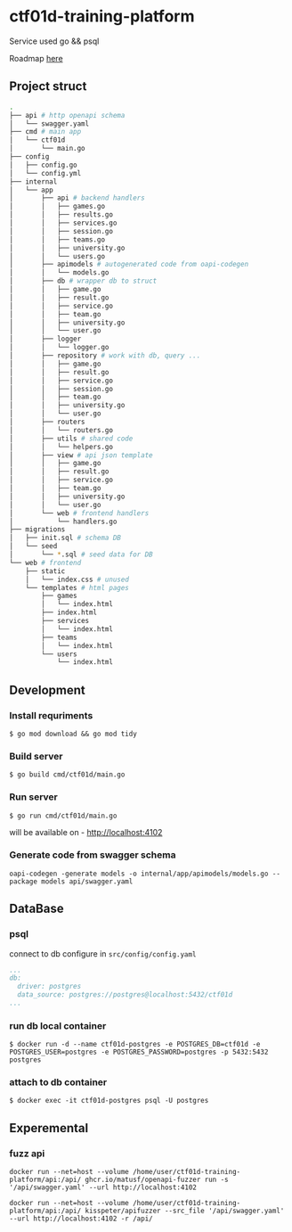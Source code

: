 # ctf01d-training-platform

Service used go && psql

Roadmap [here](TODO.md)

## Project struct

```sh
.
├── api # http openapi schema
│   └── swagger.yaml
├── cmd # main app
│   └── ctf01d
│       └── main.go
├── config
│   ├── config.go
│   └── config.yml
├── internal
│   └── app
│       ├── api # backend handlers
│       │   ├── games.go
│       │   ├── results.go
│       │   ├── services.go
│       │   ├── session.go
│       │   ├── teams.go
│       │   ├── university.go
│       │   └── users.go
│       ├── apimodels # autogenerated code from oapi-codegen
│       │   └── models.go
│       ├── db # wrapper db to struct
│       │   ├── game.go
│       │   ├── result.go
│       │   ├── service.go
│       │   ├── team.go
│       │   ├── university.go
│       │   └── user.go
│       ├── logger
│       │   └── logger.go
│       ├── repository # work with db, query ...
│       │   ├── game.go
│       │   ├── result.go
│       │   ├── service.go
│       │   ├── session.go
│       │   ├── team.go
│       │   ├── university.go
│       │   └── user.go
│       ├── routers
│       │   └── routers.go
│       ├── utils # shared code
│       │   └── helpers.go
│       ├── view # api json template
│       │   ├── game.go
│       │   ├── result.go
│       │   ├── service.go
│       │   ├── team.go
│       │   ├── university.go
│       │   └── user.go
│       └── web # frontend handlers
│           └── handlers.go
├── migrations
│   ├── init.sql # schema DB
│   └── seed
│       └── *.sql # seed data for DB
└── web # frontend
    ├── static
    │   └── index.css # unused
    └── templates # html pages
        ├── games
        │   └── index.html
        ├── index.html
        ├── services
        │   └── index.html
        ├── teams
        │   └── index.html
        └── users
            └── index.html
```

## Development

### Install requriments

```shell
$ go mod download && go mod tidy
```

### Build server

```shell
$ go build cmd/ctf01d/main.go
```

### Run server

```shell
$ go run cmd/ctf01d/main.go
```

will be available on - [http://localhost:4102](http://localhost:4102)


### Generate code from swagger schema

```shell
oapi-codegen -generate models -o internal/app/apimodels/models.go --package models api/swagger.yaml
```

## DataBase

### psql

connect to db configure in `src/config/config.yaml`

```yaml
...
db:
  driver: postgres
  data_source: postgres://postgres@localhost:5432/ctf01d
...
```

### run db local container

```shell
$ docker run -d --name ctf01d-postgres -e POSTGRES_DB=ctf01d -e POSTGRES_USER=postgres -e POSTGRES_PASSWORD=postgres -p 5432:5432 postgres
```

### attach to db container

```shell
$ docker exec -it ctf01d-postgres psql -U postgres
```

## Experemental

### fuzz api

```shell
docker run --net=host --volume /home/user/ctf01d-training-platform/api:/api/ ghcr.io/matusf/openapi-fuzzer run -s '/api/swagger.yaml' --url http://localhost:4102

docker run --net=host --volume /home/user/ctf01d-training-platform/api:/api/ kisspeter/apifuzzer --src_file '/api/swagger.yaml' --url http://localhost:4102 -r /api/
```

